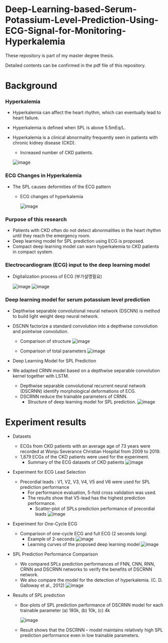 # Deep-Learning-based-Serum-Potassium-Level-Prediction-Using-ECG-Signal-for-Monitoring-Hyperkalemia

These repository is part of my master degree thesis.

Detailed contents can be confirmed in the pdf file of this repository.

# Background

### Hyperkalemia

* Hyperkalemia can affect the heart rhythm, which can eventually lead to heart failure.
* Hyperkalemia is defined when SPL is above 5.5mEq/L.
* Hyperkalemia is a clinical abnormality frequently seen in patients with chronic kidney disease (CKD).
  * Increased number of CKD patients.

  ![image](https://user-images.githubusercontent.com/86009768/137897151-15459392-05df-41a3-b1eb-845aa32164f8.png)

### ECG Changes in Hyperkalemia

* The SPL causes deformities of the ECG pattern
  * ECG changes of hyperkalemia
  
    ![image](https://user-images.githubusercontent.com/86009768/137899982-5594649c-3638-494d-99f0-c0465c72b2db.png)

### Purpose of this research

* Patients with CKD often do not detect abnormalities in the heart rhythm until they reach the emergency room.
* Deep learning model for SPL prediction using ECG is proposed.
* Compact deep learning model can warn hyperkalemia to CKD patients in compact system.

### Electrocardiogram (ECG) input to the deep learning model

* Digitalization process of ECG (부가설명필요)
  
  ![image](https://user-images.githubusercontent.com/86009768/138120927-23e66fe6-edd2-4f7d-abfc-49fb3afd36c0.png)
  ![image](https://user-images.githubusercontent.com/86009768/138121349-938bc128-dd87-477f-8c6e-cdc3c27b067b.png)

### Deep learning model for serum potassium level prediction

* Depthwise separable convolutional neural network (DSCNN) is method to build light weight deep neural network.
* DSCNN factorize a standard convolution into a depthwise convolution and pointwise convolution.
  * Comparison of structure
   ![image](https://user-images.githubusercontent.com/86009768/138124973-b8092ed2-80c6-49df-9422-31e07498b319.png)


  * Comparison of total parameters
  ![image](https://user-images.githubusercontent.com/86009768/138125014-37bf5471-0163-4c48-be4b-467e6f39edad.png)

* Deep Learning Model for SPL Prediction
* We adapted CRNN model based on a depthwise separable convolution kernel together with LSTM.
  * Depthwise separable convolutional recurrent neural network (DSCRNN) identify morphological deformations of ECG.
  * DSCRNN reduce the trainable parameters of CRNN.
    * Structure of deep learning model for SPL prediction.
      ![image](https://user-images.githubusercontent.com/86009768/138125283-e0d7b395-0a40-4d77-8336-cd7aee1a3be8.png)

# Experiment results

* Datasets
  * ECGs from CKD patients with an average age of 73 years were recorded at Wonju Severance Christian Hospital from 2009 to 2019.
  * 1,879 ECGs of the CKD patients were used for the experiment.
    * Summary of the ECG datasets of CKD patients
     ![image](https://user-images.githubusercontent.com/86009768/138126983-72638c70-5a8d-45ef-b1f0-a058755eb2a9.png)

* Experiment for ECG Lead Selection
  * Precordial leads : V1, V2, V3, V4, V5 and V6 were used for SPL prediction performance
    * For performance evaluation, 5-fold cross validation was used.
    * The results show that V5-lead has the highest prediction performance.
      * Scatter-plot of SPLs prediction performance of precordial leads
        ![image](https://user-images.githubusercontent.com/86009768/138127293-9aae81e7-0170-4580-b9c6-d853999e4acd.png)
        
* Experiment for One-Cycle ECG
  * Comparison of one-cycle ECG and full ECG (2 seconds long)
    * Example of 2-seconds
      ![image](https://user-images.githubusercontent.com/86009768/138127424-a7ba8211-9d19-4b8a-8b37-e972142a713b.png)
    * Learning curves of the proposed deep learning model
      ![image](https://user-images.githubusercontent.com/86009768/138127466-8ec81a2c-27d1-4254-aa0b-a0681d447e85.png)

* SPL Prediction Performance Comparison
  * We compared SPLs prediction performances of FNN, CNN, RNN, CRNN and DSCRNN networks to verify the benefits of DSCRNN network.
  * We also compare the model for the detection of hyperkalemia. (C. D. Galloway et al., 2012)
    ![image](https://user-images.githubusercontent.com/86009768/138127554-1d563a27-a28d-46fc-8063-177d4920348d.png)

* Results of SPL prediction
  * Box-plots of SPL prediction performance of DSCRNN model for each trainable parameter
    (a) 180k, (b) 10k, (c) 4k
    
    ![image](https://user-images.githubusercontent.com/86009768/138127674-a514e86e-cbd1-488d-9c0d-ca78c1ae0edf.png)

  * Result shows that the DSCRNN – model maintains relatively high SPL prediction performance even in low trainable parameters.



